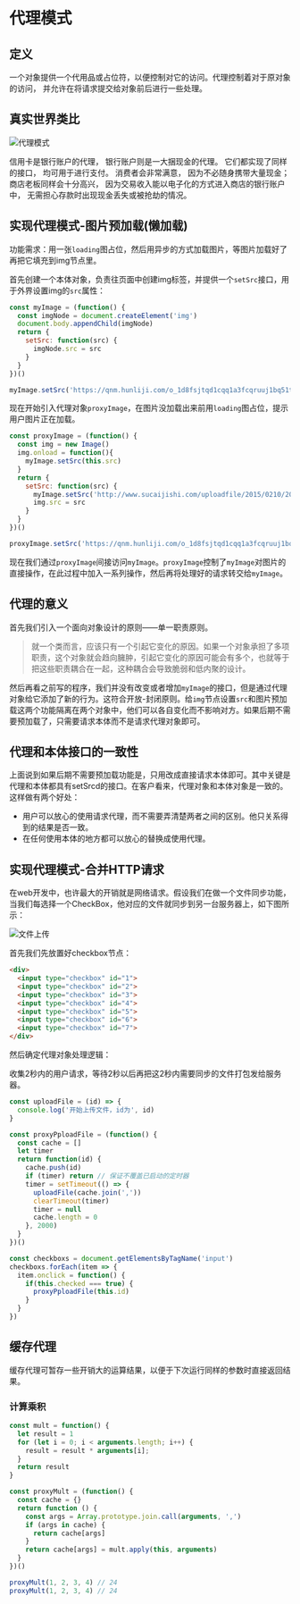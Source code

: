 # 代理模式

## 定义

一个对象提供一个代用品或占位符，以便控制对它的访问。代理控制着对于原对象的访问， 并允许在将请求提交给对象前后进行一些处理。

## 真实世界类比

![代理模式](https://refactoringguru.cn/images/patterns/diagrams/proxy/live-example-zh.png)

信用卡是银行账户的代理， 银行账户则是一大捆现金的代理。 它们都实现了同样的接口， 均可用于进行支付。 消费者会非常满意， 因为不必随身携带大量现金； 商店老板同样会十分高兴， 因为交易收入能以电子化的方式进入商店的银行账户中， 无需担心存款时出现现金丢失或被抢劫的情况。

## 实现代理模式-图片预加载(懒加载)

功能需求：用一张`loading`图占位，然后用异步的方式加载图片，等图片加载好了再把它填充到img节点里。

首先创建一个本体对象，负责往页面中创建img标签，并提供一个`setSrc`接口，用于外界设置img的`src`属性：

```js
const myImage = (function() {
  const imgNode = document.createElement('img')
  document.body.appendChild(imgNode)
  return {
    setSrc: function(src) {
      imgNode.src = src
    }
  }
})()

myImage.setSrc('https://qnm.hunliji.com/o_1d8fsjtqd1cqq1a3fcqruuj1bq51tt.jpg')
```

现在开始引入代理对象`proxyImage`，在图片没加载出来前用`loading`图占位，提示用户图片正在加载。

```js
const proxyImage = (function() {
  const img = new Image()
  img.onload = function(){
    myImage.setSrc(this.src)
  }
  return {
    setSrc: function(src) {
      myImage.setSrc('http://www.sucaijishi.com/uploadfile/2015/0210/20150210104951657.gif')
      img.src = src
    }
  }
})()

proxyImage.setSrc('https://qnm.hunliji.com/o_1d8fsjtqd1cqq1a3fcqruuj1bq51tt.jpg')
```

现在我们通过`proxyImage`间接访问`myImage`。`proxyImage`控制了`myImage`对图片的直接操作，在此过程中加入一系列操作，然后再将处理好的请求转交给`myImage`。

## 代理的意义

首先我们引入一个面向对象设计的原则——单一职责原则。

> 就一个类而言，应该只有一个引起它变化的原因。如果一个对象承担了多项职责，这个对象就会趋向臃肿，引起它变化的原因可能会有多个，也就等于把这些职责耦合在一起，这种耦合会导致脆弱和低内聚的设计。

然后再看之前写的程序，我们并没有改变或者增加`myImage`的接口，但是通过代理对象给它添加了新的行为。这符合开放-封闭原则。给`img`节点设置`src`和图片预加载这两个功能隔离在两个对象中，他们可以各自变化而不影响对方。如果后期不需要预加载了，只需要请求本体而不是请求代理对象即可。

## 代理和本体接口的一致性

上面说到如果后期不需要预加载功能是，只用改成直接请求本体即可。其中关键是代理和本体都具有setSrcd的接口。在客户看来，代理对象和本体对象是一致的。这样做有两个好处：

- 用户可以放心的使用请求代理，而不需要弄清楚两者之间的区别。他只关系得到的结果是否一致。
- 在任何使用本体的地方都可以放心的替换成使用代理。

## 实现代理模式-合并HTTP请求

在web开发中，也许最大的开销就是网络请求。假设我们在做一个文件同步功能，当我们每选择一个CheckBox，他对应的文件就同步到另一台服务器上，如下图所示：

![文件上传](https://qnm.hunliji.com/Frw6XEfdR0scjlitWwWEq6WhixVD)

首先我们先放置好checkbox节点：

```html
<div>
  <input type="checkbox" id="1">
  <input type="checkbox" id="2">
  <input type="checkbox" id="3">
  <input type="checkbox" id="4">
  <input type="checkbox" id="5">
  <input type="checkbox" id="6">
  <input type="checkbox" id="7">
</div>
```

然后确定代理对象处理逻辑：

收集2秒内的用户请求，等待2秒以后再把这2秒内需要同步的文件打包发给服务器。

```js
const uploadFile = (id) => {
  console.log('开始上传文件，id为', id)
}

const proxyPploadFile = (function() {
  const cache = []
  let timer
  return function(id) {
    cache.push(id)
    if (timer) return // 保证不覆盖已启动的定时器
    timer = setTimeout(() => {
      uploadFile(cache.join(','))
      clearTimeout(timer)
      timer = null
      cache.length = 0
    }, 2000)
  }
})()

const checkboxs = document.getElementsByTagName('input')
checkboxs.forEach(item => {
  item.onclick = function() {
    if(this.checked === true) {
      proxyPploadFile(this.id)
    }
  }
})
```

## 缓存代理

缓存代理可暂存一些开销大的运算结果，以便于下次运行同样的参数时直接返回结果。

### 计算乘积

```js
const mult = function() {
  let result = 1
  for (let i = 0; i < arguments.length; i++) {
    result = result * arguments[i];
  }
  return result
}

const proxyMult = (function() {
  const cache = {}
  return function () {
    const args = Array.prototype.join.call(arguments, ',')
    if (args in cache) {
      return cache[args]
    }
    return cache[args] = mult.apply(this, arguments)
  }
})()

proxyMult(1, 2, 3, 4) // 24
proxyMult(1, 2, 3, 4) // 24
```
